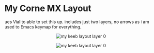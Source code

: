 # My Corne MX Layout

ues Vial to able to set this up. includes just two layers, no arrows as i am used to Emacs keymap for everything.

<p align="center">
  <img src="" alt="my keeb layout layer 0"/>
</p>

<p align="center">
  <img src="" alt="my keeb layout layer 0"/>
</p>

